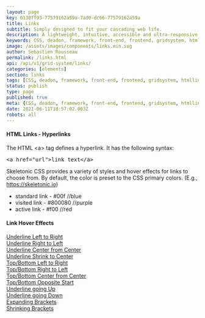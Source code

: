 ```yaml
---
layout: page
key: 0130ff93-77579162a59a-7ad0-dc66-77579162a59a
title: Links
subtitle: Simply designed to fit your cascading web life.
description: A lightweight, intuitive, accessible and ultra-responsive CSS Framework to streamline your Digital and Mobile Web development needs.
keywords: CSS, deadon, framework, front-end, frontend, gridsystem, htmllinks, lightweight, mobile-first, modern, responsive, semantic, skeletonic, skeletonic.css, style-agnostic, typography
image: /assets/images/components/links.min.svg
author: Sebastien Rousseau
permalink: /links.html
api: /api/v1/grid-system/links/
categories: [elements]
section: links
tags: [CSS, deadon, framework, front-end, frontend, gridsystem, htmllinks, lightweight, mobile-first, modern, responsive, semantic, skeletonic, skeletonic.css, style-agnostic, typography]
status: publish
type: page
published: true
meta: {CSS, deadon, framework, front-end, frontend, gridsystem, htmllinks, lightweight, mobile-first, modern, responsive, semantic, skeletonic, skeletonic.css, style-agnostic, typography}
date: 2021-06-11T18:57:02.003Z
robots: all
---
```

<!-- HTML Links -->
<section class="grid-flex text-left">
    <div class="flex-12" markdown="1"> 

#### HTML Links - Hyperlinks


The HTML &lt;a&gt; tag defines a hyperlink. It has the following syntax:


<pre>&lt;a href=&quot;url&quot;&gt;link text&lt;/a&gt;</pre>

Skeletonic CSS provides a variety of styles and hover effects for links to choose from. By default, the color is preset to the CSS primary colors. (E.g., <a href="https://skeletonic.io">https://skeletonic.io</a>)

<ul>
    <li style="list-style: disc;">standard link - <span class="color-blue">#00f //blue</span></li>
    <li style="list-style: disc;">visited link - <span class="color-purple">#800080 //purple</span></li>
    <li style="list-style: disc;">active link - <span class="color-red">#f00 //red</span></li>
</ul>        

#### Link Hover Effects

<section class="grid-flex text-left">
    <div class="flex-3"><a class="link-1" href="">Underline Left to Right</a></div>
    <div class="flex-3"><a class="link-2" href="">Underline Right to Left</a></div>
    <div class="flex-3"><a class="link-3" href="">Underline Center from Center</a></div>
</section>
<section class="grid-flex text-left">
    <div class="flex-3"><a class="link-4" href="">Underline Shrink to Center</a></div>
    <div class="flex-3"><a class="link-5" href="">Top/Bottom Left to Right</a></div>
    <div class="flex-3"><a class="link-6" href="">Top/Bottom Right to Left</a></div>
</section>
<section class="grid-flex text-left">
    <div class="flex-3"><a class="link-7" href="">Top/Bottom Center from Center</a></div>
    <div class="flex-3"><a class="link-8" href="">Top/Bottom Opposite Start</a></div>
    <div class="flex-3"><a class="link-9" href="">Underline going Up</a></div>
</section>
<section class="grid-flex text-left">
    <div class="flex-3"><a class="link-10" href="">Underline going Down </a></div>
    <div class="flex-3"><a class="link-11" href="">Expanding Brackets</a></div>
    <div class="flex-3"><a class="link-12" href="">Shrinking Brackets</a></div>
</section>
</div>
</section>
<!-- End HTML Links -->